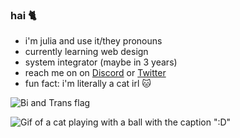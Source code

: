 ### hai 🐈


- i'm julia and use it/they pronouns
- currently learning web design
- system integrator (maybe in 3 years)
- reach me on on [Discord](https://discordapp.com/users/266933082106363905) or [Twitter](https://twitter.com/techkity)
- fun fact: i'm literally a cat irl 🐱

![Bi and Trans flag]([/bitrans.svg](https://badge.les.bi/88x31/trans/lesbi/45-degree/outset.svg))

 ![Gif of a cat playing with a ball with the caption ":D"](/assets/gifs/meow.gif)
